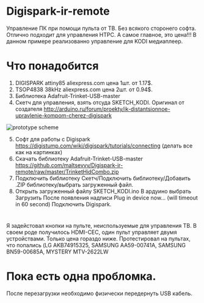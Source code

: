 # Digispark-ir-remote
Управление ПК при помощи пульта от ТВ. Без всякого сторонего софта.
Отлично подходит для управления HTPC. А самое главное, это цена!!!
В данном примере реализованно управление для KODI медиаплеер.

# Что понадобится
1. DIGISPARK attiny85 aliexpress.com цена 1шт. от 1.17$.
2. TSOP4838 38kHz aliexpress.com цена 2шт. от 0.94$.
3. Библиотека Adafruit-Trinket-USB-master
4. Скетч для управления, взять отсуда SKETCH_KODI.
Оригинал от создателя 
http://arduino.ru/forum/proekty/ik-distantsionnoe-upravlenie-kompom-cherez-digispark

![prototype scheme](https://github.com/maltsevvv/Digispark-ir-remote/blob/master/Digispark%2BTSOP.png)

5. Софт для работы с Digispark https://digistump.com/wiki/digispark/tutorials/connecting (делать все как на картинках)
6. Скачать библиотеку Adafruit-Trinket-USB-master
https://github.com/maltsevvv/Digispark-ir-remote/raw/master/TrinketHidCombo.zip
7. Подключить библиотеку
Скетч/Подключить библиотеку/Добавить .ZIP библиотеку/выбрать загруженный файл.
8. Открыть загруженный файлу SKETCH_KODI.ino
В ардуино выбрать Загрузить
После появления надписи Plug in device now... (will timeout in 60 second)
Подключить Digispark.
# 
Я задейстовал кнопки на пульте, неиспользуемые для управления ТВ. 
В своем роде получилось HDMI-CEC, один пульт управляет двумя устройствами. Только цена гораздо ниже.
Протестировал на пультах, что попались (LG AKB74915325, SAMSUNG AA59-00741A, SAMSUNG BN59-00685A, MYSTERY MTV-2622LW

# Пока есть одна пробломка. 
После перезагрузки необходимо физически передернуть USB кабель.
